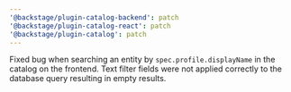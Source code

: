 ```yaml
---
'@backstage/plugin-catalog-backend': patch
'@backstage/plugin-catalog-react': patch
'@backstage/plugin-catalog': patch
---
```


Fixed bug when searching an entity by `spec.profile.displayName` in the catalog on the frontend. Text filter fields were not applied correctly to the database query resulting in empty results.
